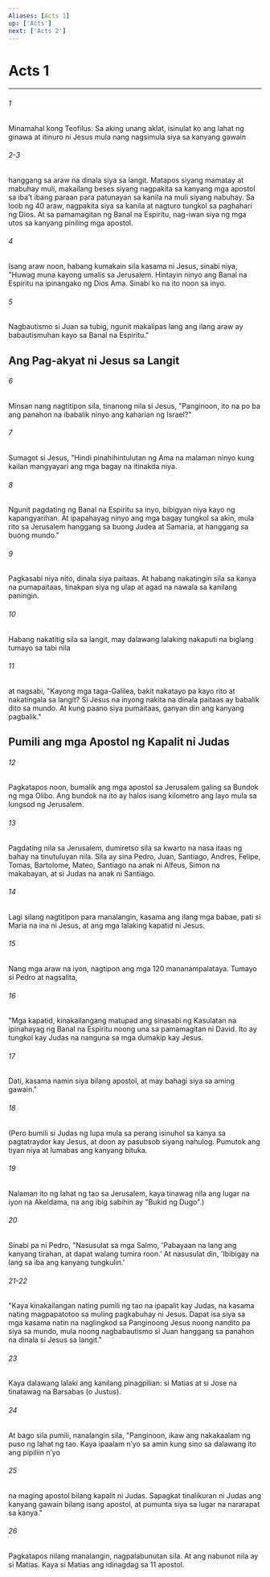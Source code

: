 ```yaml
---
Aliases: [Acts 1]
up: ['Acts']
next: ['Acts 2']
---
```

# Acts 1

***

###### 1
Minamahal kong Teofilus: Sa aking unang aklat, isinulat ko ang lahat ng ginawa at itinuro ni Jesus mula nang nagsimula siya sa kanyang gawain

###### 2-3
hanggang sa araw na dinala siya sa langit. Matapos siyang mamatay at mabuhay muli, makailang beses siyang nagpakita sa kanyang mga apostol sa ibaʼt ibang paraan para patunayan sa kanila na muli siyang nabuhay. Sa loob ng 40 araw, nagpakita siya sa kanila at nagturo tungkol sa paghahari ng Dios. At sa pamamagitan ng Banal na Espiritu, nag-iwan siya ng mga utos sa kanyang piniling mga apostol. 

###### 4
Isang araw noon, habang kumakain sila kasama ni Jesus, sinabi niya, "Huwag muna kayong umalis sa Jerusalem. Hintayin ninyo ang Banal na Espiritu na ipinangako ng Dios Ama. Sinabi ko na ito noon sa inyo. 

###### 5
Nagbautismo si Juan sa tubig, ngunit makalipas lang ang ilang araw ay babautismuhan kayo sa Banal na Espiritu." 

## Ang Pag-akyat ni Jesus sa Langit 

###### 6
Minsan nang nagtitipon sila, tinanong nila si Jesus, "Panginoon, ito na po ba ang panahon na ibabalik ninyo ang kaharian ng Israel?" 

###### 7
Sumagot si Jesus, "Hindi pinahihintulutan ng Ama na malaman ninyo kung kailan mangyayari ang mga bagay na itinakda niya. 

###### 8
Ngunit pagdating ng Banal na Espiritu sa inyo, bibigyan niya kayo ng kapangyarihan. At ipapahayag ninyo ang mga bagay tungkol sa akin, mula rito sa Jerusalem hanggang sa buong Judea at Samaria, at hanggang sa buong mundo." 

###### 9
Pagkasabi niya nito, dinala siya paitaas. At habang nakatingin sila sa kanya na pumapaitaas, tinakpan siya ng ulap at agad na nawala sa kanilang paningin. 

###### 10
Habang nakatitig sila sa langit, may dalawang lalaking nakaputi na biglang tumayo sa tabi nila 

###### 11
at nagsabi, "Kayong mga taga-Galilea, bakit nakatayo pa kayo rito at nakatingala sa langit? Si Jesus na inyong nakita na dinala paitaas ay babalik dito sa mundo. At kung paano siya pumaitaas, ganyan din ang kanyang pagbalik." 

## Pumili ang mga Apostol ng Kapalit ni Judas 

###### 12
Pagkatapos noon, bumalik ang mga apostol sa Jerusalem galing sa Bundok ng mga Olibo. Ang bundok na ito ay halos isang kilometro ang layo mula sa lungsod ng Jerusalem. 

###### 13
Pagdating nila sa Jerusalem, dumiretso sila sa kwarto na nasa itaas ng bahay na tinutuluyan nila. Sila ay sina Pedro, Juan, Santiago, Andres, Felipe, Tomas, Bartolome, Mateo, Santiago na anak ni Alfeus, Simon na makabayan, at si Judas na anak ni Santiago. 

###### 14
Lagi silang nagtitipon para manalangin, kasama ang ilang mga babae, pati si Maria na ina ni Jesus, at ang mga lalaking kapatid ni Jesus. 

###### 15
Nang mga araw na iyon, nagtipon ang mga 120 mananampalataya. Tumayo si Pedro at nagsalita, 

###### 16
"Mga kapatid, kinakailangang matupad ang sinasabi ng Kasulatan na ipinahayag ng Banal na Espiritu noong una sa pamamagitan ni David. Ito ay tungkol kay Judas na nanguna sa mga dumakip kay Jesus. 

###### 17
Dati, kasama namin siya bilang apostol, at may bahagi siya sa aming gawain." 

###### 18
(Pero bumili si Judas ng lupa mula sa perang isinuhol sa kanya sa pagtatraydor kay Jesus, at doon ay pasubsob siyang nahulog. Pumutok ang tiyan niya at lumabas ang kanyang bituka. 

###### 19
Nalaman ito ng lahat ng tao sa Jerusalem, kaya tinawag nila ang lugar na iyon na Akeldama, na ang ibig sabihin ay "Bukid ng Dugo".) 

###### 20
Sinabi pa ni Pedro, "Nasusulat sa mga Salmo, 'Pabayaan na lang ang kanyang tirahan, at dapat walang tumira roon.' At nasusulat din, 'Ibibigay na lang sa iba ang kanyang tungkulin.'

###### 21-22
"Kaya kinakailangan nating pumili ng tao na ipapalit kay Judas, na kasama nating magpapatotoo sa muling pagkabuhay ni Jesus. Dapat isa siya sa mga kasama natin na naglingkod sa Panginoong Jesus noong nandito pa siya sa mundo, mula noong nagbabautismo si Juan hanggang sa panahon na dinala si Jesus sa langit." 

###### 23
Kaya dalawang lalaki ang kanilang pinagpilian: si Matias at si Jose na tinatawag na Barsabas (o Justus). 

###### 24
At bago sila pumili, nanalangin sila, "Panginoon, ikaw ang nakakaalam ng puso ng lahat ng tao. Kaya ipaalam nʼyo sa amin kung sino sa dalawang ito ang pipiliin nʼyo 

###### 25
na maging apostol bilang kapalit ni Judas. Sapagkat tinalikuran ni Judas ang kanyang gawain bilang isang apostol, at pumunta siya sa lugar na nararapat sa kanya." 

###### 26
Pagkatapos nilang manalangin, nagpalabunutan sila. At ang nabunot nila ay si Matias. Kaya si Matias ang idinagdag sa 11 apostol.
